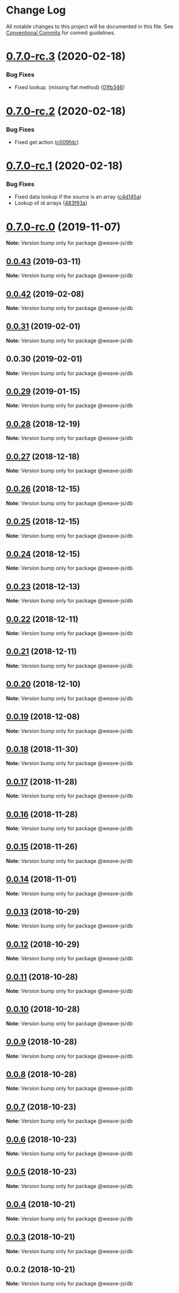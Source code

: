 # Change Log

All notable changes to this project will be documented in this file.
See [Conventional Commits](https://conventionalcommits.org) for commit guidelines.

# [0.7.0-rc.3](https://github.com/weave-microservices/weave-db/compare/@weave-js/db@0.7.0-rc.2...@weave-js/db@0.7.0-rc.3) (2020-02-18)


### Bug Fixes

* Fixed lookup. (missing flat method) ([01fb346](https://github.com/weave-microservices/weave-db/commit/01fb34660c2766fa3ca74ecfde6faf543b87e4c7))





# [0.7.0-rc.2](https://github.com/weave-microservices/weave-db/compare/@weave-js/db@0.7.0-rc.1...@weave-js/db@0.7.0-rc.2) (2020-02-18)


### Bug Fixes

* Fixed get action ([c009fdc](https://github.com/weave-microservices/weave-db/commit/c009fdcc4f0940576e13d1b4d4bcfd1558e39c5b))





# [0.7.0-rc.1](https://github.com/weave-microservices/weave-db/compare/@weave-js/db@0.7.0-rc.0...@weave-js/db@0.7.0-rc.1) (2020-02-18)


### Bug Fixes

* Fixed data lookup if the source is an array ([c4d145a](https://github.com/weave-microservices/weave-db/commit/c4d145a4f7615e0206b83c223d010cf85b0fd086))
* Lookup of id arrays ([483f93a](https://github.com/weave-microservices/weave-db/commit/483f93a0288ad4ffe327438075c89c30b40be36b))





# [0.7.0-rc.0](https://github.com/weave-microservices/weave-db/compare/@weave-js/db@0.0.43...@weave-js/db@0.7.0-rc.0) (2019-11-07)

**Note:** Version bump only for package @weave-js/db





## [0.0.43](https://github.com/weave-microservices/weave-db/compare/@weave-js/db@0.0.42...@weave-js/db@0.0.43) (2019-03-11)

**Note:** Version bump only for package @weave-js/db





## [0.0.42](https://github.com/weave-microservices/weave-db/compare/@weave-js/db@0.0.31...@weave-js/db@0.0.42) (2019-02-08)

**Note:** Version bump only for package @weave-js/db





## [0.0.31](https://github.com/weave-microservices/weave-db/compare/@weave-js/db@0.0.30...@weave-js/db@0.0.31) (2019-02-01)

**Note:** Version bump only for package @weave-js/db





## 0.0.30 (2019-02-01)

**Note:** Version bump only for package @weave-js/db





## [0.0.29](https://github.com/fachw3rk/weave/compare/@weave-js/db@0.0.28...@weave-js/db@0.0.29) (2019-01-15)

**Note:** Version bump only for package @weave-js/db





## [0.0.28](https://github.com/fachw3rk/weave/compare/@weave-js/db@0.0.27...@weave-js/db@0.0.28) (2018-12-19)

**Note:** Version bump only for package @weave-js/db





## [0.0.27](https://github.com/fachw3rk/weave/compare/@weave-js/db@0.0.26...@weave-js/db@0.0.27) (2018-12-18)

**Note:** Version bump only for package @weave-js/db





## [0.0.26](https://github.com/fachw3rk/weave/compare/@weave-js/db@0.0.25...@weave-js/db@0.0.26) (2018-12-15)

**Note:** Version bump only for package @weave-js/db





## [0.0.25](https://github.com/fachw3rk/weave/compare/@weave-js/db@0.0.24...@weave-js/db@0.0.25) (2018-12-15)

**Note:** Version bump only for package @weave-js/db





## [0.0.24](https://github.com/fachw3rk/weave/compare/@weave-js/db@0.0.23...@weave-js/db@0.0.24) (2018-12-15)

**Note:** Version bump only for package @weave-js/db





## [0.0.23](https://github.com/fachw3rk/weave/compare/@weave-js/db@0.0.22...@weave-js/db@0.0.23) (2018-12-13)

**Note:** Version bump only for package @weave-js/db





## [0.0.22](https://github.com/fachw3rk/weave/compare/@weave-js/db@0.0.21...@weave-js/db@0.0.22) (2018-12-11)

**Note:** Version bump only for package @weave-js/db





## [0.0.21](https://github.com/fachw3rk/weave/compare/@weave-js/db@0.0.20...@weave-js/db@0.0.21) (2018-12-11)

**Note:** Version bump only for package @weave-js/db





## [0.0.20](https://github.com/fachw3rk/weave/compare/@weave-js/db@0.0.19...@weave-js/db@0.0.20) (2018-12-10)

**Note:** Version bump only for package @weave-js/db





## [0.0.19](https://github.com/fachw3rk/weave/compare/@weave-js/db@0.0.18...@weave-js/db@0.0.19) (2018-12-08)

**Note:** Version bump only for package @weave-js/db





## [0.0.18](https://github.com/fachw3rk/weave/compare/@weave-js/db@0.0.17...@weave-js/db@0.0.18) (2018-11-30)

**Note:** Version bump only for package @weave-js/db





## [0.0.17](https://github.com/fachw3rk/weave/compare/@weave-js/db@0.0.16...@weave-js/db@0.0.17) (2018-11-28)

**Note:** Version bump only for package @weave-js/db





## [0.0.16](https://github.com/fachw3rk/weave/compare/@weave-js/db@0.0.15...@weave-js/db@0.0.16) (2018-11-28)

**Note:** Version bump only for package @weave-js/db





## [0.0.15](https://github.com/fachw3rk/weave/compare/@weave-js/db@0.0.14...@weave-js/db@0.0.15) (2018-11-26)

**Note:** Version bump only for package @weave-js/db





## [0.0.14](https://github.com/fachw3rk/weave/compare/@weave-js/db@0.0.13...@weave-js/db@0.0.14) (2018-11-01)

**Note:** Version bump only for package @weave-js/db





## [0.0.13](https://github.com/fachw3rk/weave/compare/@weave-js/db@0.0.12...@weave-js/db@0.0.13) (2018-10-29)

**Note:** Version bump only for package @weave-js/db





## [0.0.12](https://github.com/fachw3rk/weave/compare/@weave-js/db@0.0.11...@weave-js/db@0.0.12) (2018-10-29)

**Note:** Version bump only for package @weave-js/db





## [0.0.11](https://github.com/fachw3rk/weave/compare/@weave-js/db@0.0.10...@weave-js/db@0.0.11) (2018-10-28)

**Note:** Version bump only for package @weave-js/db





## [0.0.10](https://github.com/fachw3rk/weave/compare/@weave-js/db@0.0.9...@weave-js/db@0.0.10) (2018-10-28)

**Note:** Version bump only for package @weave-js/db





## [0.0.9](https://github.com/fachw3rk/weave/compare/@weave-js/db@0.0.8...@weave-js/db@0.0.9) (2018-10-28)

**Note:** Version bump only for package @weave-js/db





## [0.0.8](https://github.com/fachw3rk/weave/compare/@weave-js/db@0.0.7...@weave-js/db@0.0.8) (2018-10-28)

**Note:** Version bump only for package @weave-js/db





## [0.0.7](https://github.com/fachw3rk/weave/compare/@weave-js/db@0.0.6...@weave-js/db@0.0.7) (2018-10-23)

**Note:** Version bump only for package @weave-js/db





## [0.0.6](https://github.com/fachw3rk/weave/compare/@weave-js/db@0.0.5...@weave-js/db@0.0.6) (2018-10-23)

**Note:** Version bump only for package @weave-js/db





## [0.0.5](https://github.com/fachw3rk/weave/compare/@weave-js/db@0.0.4...@weave-js/db@0.0.5) (2018-10-23)

**Note:** Version bump only for package @weave-js/db





## [0.0.4](https://github.com/fachw3rk/weave/compare/@weave-js/db@0.0.3...@weave-js/db@0.0.4) (2018-10-21)

**Note:** Version bump only for package @weave-js/db





## [0.0.3](https://github.com/fachw3rk/weave/compare/@weave-js/db@0.0.2...@weave-js/db@0.0.3) (2018-10-21)

**Note:** Version bump only for package @weave-js/db





<a name="0.0.2"></a>
## 0.0.2 (2018-10-21)

**Note:** Version bump only for package @weave-js/db
